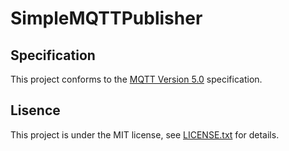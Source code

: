 # SimpleMQTTPublisher

## Specification

This project conforms to the [MQTT Version 5.0](https://docs.oasis-open.org/mqtt/mqtt/v5.0/os/mqtt-v5.0-os.html) specification.

## Lisence

This project is under the MIT license, see [LICENSE.txt](LICENSE.txt) for details.